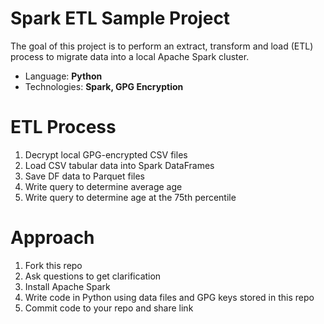 # Spark ETL Sample Project

The goal of this project is to perform an extract, transform and load (ETL) process to migrate data into a local Apache Spark cluster.

* Language: **Python**
* Technologies: **Spark, GPG Encryption**

# ETL Process
1. Decrypt local GPG-encrypted CSV files
2. Load CSV tabular data into Spark DataFrames
3. Save DF data to Parquet files
4. Write query to determine average age
5. Write query to determine age at the 75th percentile

# Approach
1. Fork this repo
2. Ask questions to get clarification
3. Install Apache Spark
4. Write code in Python using data files and GPG keys stored in this repo
5. Commit code to your repo and share link
